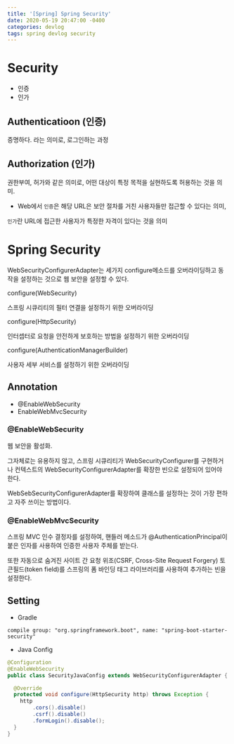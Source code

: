 ```yaml
---
title: '[Spring] Spring Security'
date: 2020-05-19 20:47:00 -0400
categories: devlog
tags: spring devlog security 
---
```

# Security
- 인증
- 인가

## Authenticatioon (인증)
  증명하다. 라는 의미로, 로그인하는 과정

## Authorization (인가)
  권한부여, 허가와 같은 의미로, 어떤 대상이 특정 목적을 실현하도록 허용하는 것을 의미.

* Web에서 `인증`은 해당 URL은 보안 절차를 거친 사용자들만 접근할 수 있다는 의미,

`인가`란 URL에 접근한 사용자가 특정한 자격이 있다는 것을 의미


# Spring Security

WebSecurityConfigurerAdapter는 세가지 configure메소드를 오버라이딩하고 동작을 설정하는 것으로 웹 보안을 설정할 수 있다.


configure(WebSecurity)
 
 스프링 시큐리티의 필터 연결을 설정하기 위한 오버라이딩

configure(HttpSecurity)

인터셉터로 요청을 안전하게 보호하는 방법을 설정하기 위한 오버라이딩

configure(AuthenticationManagerBuilder)

사용자 세부 서비스를 설정하기 위한 오버라이딩





## Annotation
- @EnableWebSecurity
- EnableWebMvcSecurity

### @EnableWebSecurity

웹 보안을 활성화.

그자체로는 유용하지 않고, 스프링 시큐리티가 WebSecurityConfigurer를 구현하거나 컨텍스트의 WebSecurityConfigurerAdapter를 확장한 빈으로 설정되어 있어야 한다.

 WebSebSecurityConfigurerAdapter를 확장하여 클래스를 설정하는 것이 가장 편하고 자주 쓰이는 방법이다.

### @EnableWebMvcSecurity

스프링 MVC 인수 결정자를 설정하여, 핸들러 메소드가 @AuthenticationPrincipal이 붙은 인자를 사용하여 인증한 사용자 주체를 받는다.

또한 자동으로 숨겨진 사이트 간 요청 위조(CSRF, Cross-Site Request Forgery) 토큰필드(token field)를 스프링의 폼 바인딩 태그 라이브러리를 사용하여 추가하는 빈을 설정한다.

## Setting

- Gradle
```
compile group: "org.springframework.boot", name: "spring-boot-starter-security"
```

- Java Config
```java
@Configuration
@EnableWebSecurity
public class SecurityJavaConfig extends WebSecurityConfigurerAdapter {

  @Override
  protected void configure(HttpSecurity http) throws Exception {
    http
        .cors().disable()
        .csrf().disable()
        .formLogin().disable();
  }
}
```
